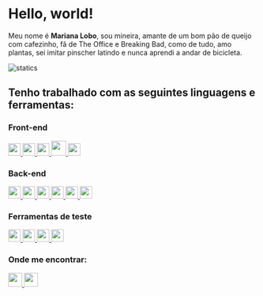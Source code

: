 # Hello, world!

Meu nome é <strong>Mariana Lobo</strong>, sou mineira, amante de um bom pão de queijo com cafezinho, fã de The Office e Breaking Bad, como de tudo, amo plantas, sei imitar pinscher latindo e nunca aprendi a andar de bicicleta.

![statics](https://github-readme-stats.vercel.app/api/top-langs/?username=marilobo&theme=dark&layout=compact) 

## Tenho trabalhado com as seguintes linguagens e ferramentas:

### Front-end

<a href="https://www.google.com/search?channel=fs&client=ubuntu&q=javascript" alt="JavaScript">
  <img height="25" src="https://img.shields.io/badge/JavaScript-323330?style=for-the-badge&logo=javascript&logoColor=F7DF1E" />
</a>

<a href="https://www.devmedia.com.br/o-que-e-o-html5/25820" alt="HTML5">
  <img height="25" src="https://img.shields.io/badge/html5-%23E34F26.svg?style=for-the-badge&logo=html5&logoColor=white" />
</a>

<a href="https://www.google.com/search?channel=fs&client=ubuntu&q=css+3" alt="CSS">
  <img height="25" src="https://img.shields.io/badge/css3-%231572B6.svg?style=for-the-badge&logo=css3&logoColor=white" />
</a>

<a href="https://pt-br.reactjs.org/" alt="React">
  <img height="30" src="https://img.shields.io/badge/React-20232A?style=for-the-badge&logo=react&logoColor=61DAFB" />
</a>

<a href="https://www.w3schools.com/react/react_router.asp" alt="React Router">
  <img height="25" src="https://img.shields.io/badge/React_Router-CA4245?style=for-the-badge&logo=react-router&logoColor=white" />
</a>

### Back-end

<a href="https://www.typescriptlang.org/" alt="TypeScript">
  <img height="25" src="https://img.shields.io/badge/TypeScript-007ACC?style=for-the-badge&logo=typescript&logoColor=white" />
</a>

<a href="https://nodejs.org/pt-br/docs" alt="Node">
  <img height="25" src="https://img.shields.io/badge/Node.js-339933?style=for-the-badge&logo=nodedotjs&logoColor=white" />
</a>

<a href="https://expressjs.com/pt-br/" alt="Express">
  <img height="25" src="https://img.shields.io/badge/Express.js-000000?style=for-the-badge&logo=express&logoColor=white" />
</a>

<a href="https://www.docker.com//" alt="Docker">
  <img height="25" src="https://img.shields.io/badge/Docker-2CA5E0?style=for-the-badge&logo=docker&logoColor=white" />
</a>

<a href="https://sequelize.org/" alt="Sequelize">
  <img height="25" src="https://img.shields.io/badge/Sequelize-52B0E7?style=for-the-badge&logo=Sequelize&logoColor=white" />
</a>

<a href="https://www.mysql.com/" alt="MySQL">
  <img height="25" src="https://img.shields.io/badge/mysql-%2300f.svg?style=for-the-badge&logo=mysql&logoColor=white" />
</a>

### Ferramentas de teste

<a href="https://jestjs.io/pt-BR/" alt="Jest">
  <img height="25" src="https://img.shields.io/badge/-jest-%23C21325?style=for-the-badge&logo=jest&logoColor=white" />
</a>

<a href="https://testing-library.com/docs/react-testing-library/intro/" alt="RTL">
  <img height="25" src="https://img.shields.io/badge/-TestingLibrary-%23E33332?style=for-the-badge&logo=testing-library&logoColor=white" />
</a>

<a href="https://mochajs.org/" alt="Mocha">
  <img height="25" src="https://img.shields.io/badge/-mocha-%238D6748?style=for-the-badge&logo=mocha&logoColor=whitee" />
</a>

<a href="https://www.chaijs.com/" alt="Chai">
  <img height="25" src="https://img.shields.io/badge/chai-A30701?style=for-the-badge&logo=chai&logoColor=white" />
</a>

### Onde me encontrar:

<a href="https://www.linkedin.com/in/mariana-lobo-dev/" alt="Linkedin">
  <img height="28" src="https://img.shields.io/badge/-Linkedin-0e76a8?style=flat-square&logo=Linkedin&logoColor=white&link=https://www.linkedin.com/in/mariana-lobo-dev/" />
</a>

<a href="mailto:mlobosilva93@gmail.com" alt="Gmail">
  <img height="28" src="https://img.shields.io/badge/-Gmail-FF0000?style=flat-square&labelColor=FF0000&logo=gmail&logoColor=white&link=mailto:mlobosilva93@gmail.com" />
</a>
